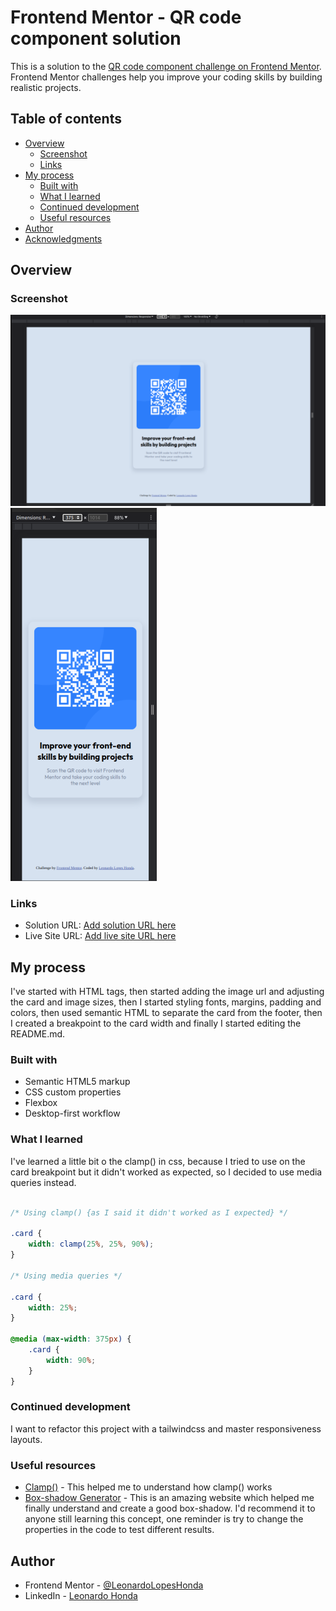 # Frontend Mentor - QR code component solution

This is a solution to the [QR code component challenge on Frontend Mentor](https://www.frontendmentor.io/challenges/qr-code-component-iux_sIO_H). Frontend Mentor challenges help you improve your coding skills by building realistic projects. 

## Table of contents

- [Overview](#overview)
  - [Screenshot](#screenshot)
  - [Links](#links)
- [My process](#my-process)
  - [Built with](#built-with)
  - [What I learned](#what-i-learned)
  - [Continued development](#continued-development)
  - [Useful resources](#useful-resources)
- [Author](#author)
- [Acknowledgments](#acknowledgments)

## Overview

### Screenshot

![](./screenshots/Desktop.png)
![](./screenshots/Mobile.png)

### Links

- Solution URL: [Add solution URL here](https://github.com/LeonardoLopesHonda/QR-Code_component)
- Live Site URL: [Add live site URL here](https://leonardolopeshonda.github.io/QR-Code_component/)

## My process

I've started with HTML tags, then started adding the image url and adjusting the card and image sizes, then I started styling fonts, margins, padding and colors, then used semantic HTML to separate the card from the footer, then I created a breakpoint to the card width and finally I started editing the README.md.

### Built with

- Semantic HTML5 markup
- CSS custom properties
- Flexbox
- Desktop-first workflow

### What I learned

I've learned a little bit o the clamp() in css, because I tried to use on the card breakpoint but it didn't worked as expected, so I decided to use media queries instead.

```css

/* Using clamp() {as I said it didn't worked as I expected} */

.card {
    width: clamp(25%, 25%, 90%);
}

/* Using media queries */

.card {
    width: 25%;
}

@media (max-width: 375px) {
    .card {
        width: 90%;
    }
}
```

### Continued development

I want to refactor this project with a tailwindcss and master responsiveness layouts.

### Useful resources

- [Clamp()](https://developer.mozilla.org/en-US/docs/Web/CSS/clamp) - This helped me to understand how clamp() works
- [Box-shadow Generator](https://www.cssmatic.com/box-shadow) - This is an amazing website which helped me finally understand and create a good box-shadow. I'd recommend it to anyone still learning this concept, one reminder is try to change the properties in the code to test different results.

## Author

- Frontend Mentor - [@LeonardoLopesHonda](https://www.frontendmentor.io/profile/LeonardoLopesHonda)
- LinkedIn - [Leonardo Honda](https://www.linkedin.com/in/leonardo-honda-9a3383248/)